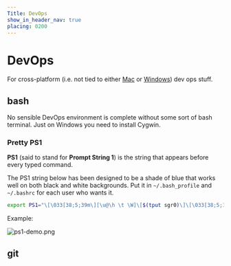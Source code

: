```yaml
---
Title: DevOps
show_in_header_nav: true
placing: 0200
---
```


# DevOps

For cross-platform (i.e. not tied to either [Mac](?mac) or [Windows](?windows)) dev ops stuff.

## bash

No sensible DevOps environment is complete without some sort of bash terminal. Just on Windows you need to install Cygwin.

### Pretty PS1

**PS1** (said to stand for **Prompt String 1**) is the string that appears before every typed command.

The PS1 string below has been designed to be a shade of blue that works well on both black and white backgrounds. Put it in `~/.bash_profile` and `~/.bashrc` for each user who wants it.

```bash
export PS1="\[\033[38;5;39m\][\u@\h \t \W]\[$(tput sgr0)\]\[\033[38;5;15m\] \[$(tput sgr0)\]"
```

Example:

![ps1-demo.png](%base_url%/assets/images/ps1-demo.png)

## git